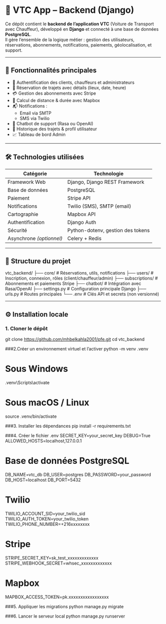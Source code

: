 # 🚗 VTC App – Backend (Django)

Ce dépôt contient le **backend de l’application VTC** (Voiture de Transport avec Chauffeur), développé en **Django** et connecté à une base de données **PostgreSQL**.  
Il gère l’ensemble de la logique métier : gestion des utilisateurs, réservations, abonnements, notifications, paiements, géolocalisation, et support.

---

## 🧩 Fonctionnalités principales

- 🔐 Authentification des clients, chauffeurs et administrateurs
- 📅 Réservation de trajets avec détails (lieux, date, heure)
- 💳 Gestion des abonnements avec Stripe
- 📍 Calcul de distance & durée avec Mapbox
- 📬 Notifications :
  - Email via SMTP
  - SMS via Twilio
- 🤖 Chatbot de support (Rasa ou OpenAI)
- 🧾 Historique des trajets & profil utilisateur
- 📈 Tableau de bord Admin

---

## 🛠️ Technologies utilisées

| Catégorie         | Technologie                        |
|-------------------|-------------------------------------|
| Framework Web     | Django, Django REST Framework       |
| Base de données   | PostgreSQL                          |
| Paiement          | Stripe API                          |
| Notifications     | Twilio (SMS), SMTP (email)          |
| Cartographie      | Mapbox API                          |
| Authentification  | Django Auth                         |
| Sécurité          | Python-dotenv, gestion des tokens   |
| Asynchrone *(optionnel)* | Celery + Redis               |

---

## 📁 Structure du projet

vtc_backend/
├── core/ # Réservations, utils, notifications
├── users/ # Inscription, connexion, rôles (client/chauffeur/admin)
├── subscriptions/ # Abonnements et paiements Stripe
├── chatbot/ # Intégration avec Rasa/OpenAI
├── settings.py # Configuration principale Django
├── urls.py # Routes principales
└── .env # Clés API et secrets (non versionné)



---

## ⚙️ Installation locale

### 1. Cloner le dépôt

git clone https://github.com/mhbelkahla2001/pfe.git
cd vtc_backend


###2.Créer un environnement virtuel et l’activer
python -m venv .venv

# Sous Windows
.venv\Scripts\activate

# Sous macOS / Linux
source .venv/bin/activate

###3. Installer les dépendances
pip install -r requirements.txt

###4. Créer le fichier .env
SECRET_KEY=your_secret_key
DEBUG=True
ALLOWED_HOSTS=localhost,127.0.0.1

# Base de données PostgreSQL
DB_NAME=vtc_db
DB_USER=postgres
DB_PASSWORD=your_password
DB_HOST=localhost
DB_PORT=5432

# Twilio
TWILIO_ACCOUNT_SID=your_twilio_sid
TWILIO_AUTH_TOKEN=your_twilio_token
TWILIO_PHONE_NUMBER=+216xxxxxxxx

# Stripe
STRIPE_SECRET_KEY=sk_test_xxxxxxxxxxxxx
STRIPE_WEBHOOK_SECRET=whsec_xxxxxxxxxxxxx

# Mapbox
MAPBOX_ACCESS_TOKEN=pk.xxxxxxxxxxxxxxxxx

###5. Appliquer les migrations
python manage.py migrate

###6. Lancer le serveur local
python manage.py runserver
